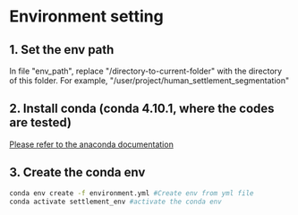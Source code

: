 # Environment setting
## 1. Set the env path
In file "env_path", replace "/directory-to-current-folder" with the directory of this folder. For example, "/user/project/human_settlement_segmentation"

## 2. Install conda (conda 4.10.1, where the codes are tested)
[Please refer to the anaconda documentation](https://docs.anaconda.com/anaconda/install/)

## 3. Create the conda env
```bash
conda env create -f environment.yml #Create env from yml file
conda activate settlement_env #activate the conda env
```
